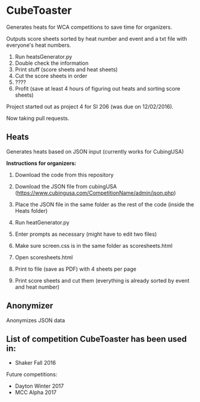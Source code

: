 # CubeToaster
Generates heats for WCA competitions to save time for organizers.

Outputs score sheets sorted by heat number and event and a txt file with everyone's heat numbers. 

1. Run heatsGenerator.py
2. Double check the information
3. Print stuff (score sheets and heat sheets)
4. Cut the score sheets in order
5. ????
6. Profit (save at least 4 hours of figuring out heats and sorting score sheets) 

Project started out as project 4 for SI 206 (was due on 12/02/2016). 

Now taking pull requests.


## Heats
Generates heats based on JSON input (currently works for CubingUSA)

**Instructions for organizers:**

1. Download the code from this repository

2. Download the JSON file from cubingUSA (https://www.cubingusa.com/CompetitionName/admin/json.php)

3. Place the JSON file in the same folder as the rest of the code (inside the Heats folder)

4. Run heatGenerator.py

5. Enter prompts as necessary (might have to edit two files)

6. Make sure screen.css is in the same folder as scoresheets.html

7. Open scoresheets.html

8. Print to file (save as PDF) with 4 sheets per page

9. Print score sheets and cut them (everything is already sorted by event and heat number)


## Anonymizer
Anonymizes JSON data

## List of competition CubeToaster has been used in:
* Shaker Fall 2016

Future competitions:
* Dayton Winter 2017
* MCC Alpha 2017